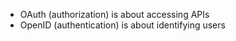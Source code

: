 * OAuth (authorization) is about accessing APIs
* OpenID (authentication) is about identifying users
